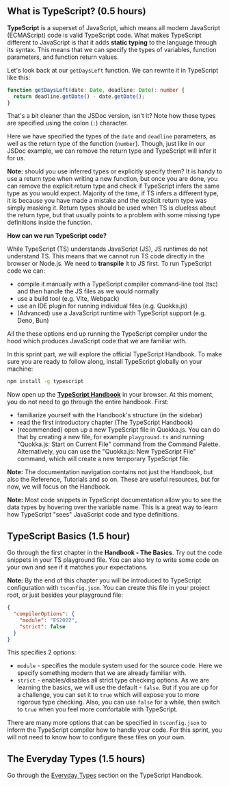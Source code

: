 ## What is TypeScript? (0.5 hours)

**TypeScript** is a superset of JavaScript, which means all modern JavaScript (ECMAScript) code is valid TypeScript code. What makes TypeScript different to JavaScript is that it adds **static typing** to the language through its syntax. This means that we can specify the types of variables, function parameters, and function return values.

Let's look back at our `getDaysLeft` function. We can rewrite it in TypeScript like this:

```ts
function getDaysLeft(date: Date, deadline: Date): number {
  return deadline.getDate() - date.getDate();
}
```

That's a bit cleaner than the JSDoc version, isn't it? Note how these types are specified using the colon (`:`) character.

Here we have specified the types of the `date` and `deadline` parameters, as well as the return type of the function (`number`). Though, just like in our JSDoc example, we can remove the return type and TypeScript will infer it for us.

**Note:** should you use inferred types or explicitly specify them? It is handy to use a return type when writing a new function, but once you are done, you can remove the explicit return type and check if TypeScript infers the same type as you would expect. Majority of the time, if TS infers a different type, it is because you have made a mistake and the explicit return type was simply masking it. Return types should be used when TS is clueless about the return type, but that usually points to a problem with some missing type definitions inside the function.

**How can we run TypeScript code?**

While TypeScript (TS) understands JavaScript (JS), JS runtimes do not understand TS. This means that we cannot run TS code directly in the browser or Node.js. We need to **transpile** it to JS first. To run TypeScript code we can:
- compile it manually with a TypeScript compiler command-line tool (tsc) and then handle the JS files as we would normally
- use a build tool (e.g. Vite, Webpack)
- use an IDE plugin for running individual files (e.g. Quokka.js)
- (Advanced) use a JavaScript runtime with TypeScript support (e.g. Deno, Bun)

All the these options end up running the TypeScript compiler under the hood which produces JavaScript code that we are familiar with.

In this sprint part, we will explore the official TypeScript Handbook. To make sure you are ready to follow along, install TypeScript globally on your machine:

```bash
npm install -g typescript
```

Now open up the **[TypeScript Handbook](https://www.typescriptlang.org/docs/handbook/intro.html)** in your browser. At this moment, you do not need to go through the entire handbook. First:

- familiarize yourself with the Handbook's structure (in the sidebar)
- read the first introductory chapter (The TypeScript Handbook)
- (recommended) open up a new TypeScript file in Quokka.js. You can do that by creating a new file, for example `playground.ts` and running "Quokka.js: Start on Current File" command from the Command Palette. Alternatively, you can use the "Quokka.js: New TypeScript File" command, which will create a new temporary TypeScript file.

**Note:** The documentation navigation contains not just the Handbook, but also the Reference, Tutorials and so on. These are useful resources, but for now, we will focus on the Handbook.

**Note:** Most code snippets in TypeScript documentation allow you to see the data types by hovering over the variable name. This is a great way to learn how TypeScript "sees" JavaScript code and type definitions.

## TypeScript Basics (1.5 hour)

Go through the first chapter in the **Handbook - The Basics**. Try out the code snippets in your TS playground file. You can also try to write some code on your own and see if it matches your expectations.

**Note:** By the end of this chapter you will be introduced to TypeScript configuration with `tsconfig.json`. You can create this file in your project root, or just besides your playground file:

```json
{
  "compilerOptions": {
    "module": "ES2022",
    "strict": false
  }
}
```

This specifies 2 options:
- `module` - specifies the module system used for the source code. Here we specify something modern that we are already familiar with.
- `strict` - enables/disables all strict type checking options. As we are learning the basics, we will use the default - `false`. But if you are up for a challenge, you can set it to `true` which will expose you to more rigorous type checking. Also, you can use `false` for a while, then switch to `true` when you feel more comfortable with TypeScript.

There are many more options that can be specified in `tsconfig.json` to inform the TypeScript compiler how to handle your code. For this sprint, you will not need to know how to configure these files on your own.

## The Everyday Types (1.5 hours)

Go through the [Everyday Types](https://www.typescriptlang.org/docs/handbook/2/everyday-types.html) section on the TypeScript Handbook.
